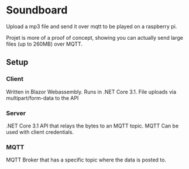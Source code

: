 # Soundboard
Upload a mp3 file and send it over mqtt to be played on a raspberry pi.

Projet is more of a proof of concept, showing you can actually send large files (up to 260MB) over MQTT.

## Setup
### Client
Written in Blazor Webassembly. Runs in .NET Core 3.1. File uploads via multipart/form-data to the API
### Server
.NET Core 3.1 API that relays the bytes to an MQTT topic. MQTT Can be used with client credentials.
### MQTT
MQTT Broker that has a specific topic where the data is posted to.
